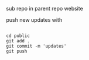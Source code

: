 sub repo in parent repo website

push new updates with 

```

cd public 
git add . 
git commit -m 'updates'
git push 

```
